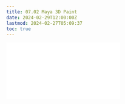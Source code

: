 ```yaml
---
title: 07.02 Maya 3D Paint
date: 2024-02-29T12:00:00Z
lastmod: 2024-02-27T05:09:37
toc: true
---
```


![Link to included file content](../../../../3d-modeling/maya/3d-paint-maya.md)
